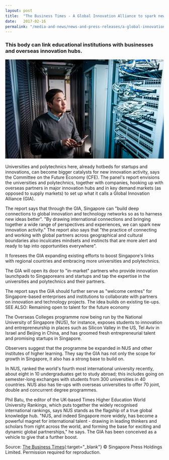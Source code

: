 ```yaml
---
layout: post
title:  "The Business Times - A Global Innovation Alliance to spark new ideas"
date:   2017-02-16
permalink: "/media-and-news/news-and-press-releases/a-global-innovation-alliance-to-spark-new-ideas"
---
```


### **This body can link educational institutions with businesses and overseas innovation hubs.**

![The Business Times - A Global Innovation Alliance to spark new ideas](/images/a-global-innovation-alliance-to-spark-new-ideas.png)

Universities and polytechnics here, already hotbeds for startups and innovations, can become bigger catalysts for new innovation activity, says the Committee on the Future Economy (CFE). The panel's report envisions the universities and polytechnics, together with companies, hooking up with overseas partners in major innovation hubs and in key demand markets (as opposed to supply markets) to set up what it calls a Global Innovation Alliance (GIA).

The report says that through the GIA, Singapore can "build deep connections to global innovation and technology networks so as to harness new ideas better". "By drawing international connections and bringing together a wide range of perspectives and experiences, we can spark new innovation activity." The report also says that "the practice of connecting and working with global partners across geographical and cultural boundaries also inculcates mindsets and instincts that are more alert and ready to tap into opportunities everywhere".

It foresees the GIA expanding existing efforts to boost Singapore's links with regional countries and embracing more universities and polytechnics.

The GIA will open its door to "in-market" partners who provide innovation launchpads to Singaporeans and startups and tap the expertise in the universities and polytechnics and their partners.

The report says the GIA should further serve as "welcome centres" for Singapore-based enterprises and institutions to collaborate with partners on innovation and technology projects. The idea builds on existing tie-ups.
SEE ALSO: Remaining open to talent for the future economy

The Overseas Colleges programme now being run by the National University of Singapore (NUS), for instance, exposes students to innovation and entrepreneurship in places such as Silicon Valley in the US, Tel Aviv in Israel and Beijing in China, and has groomed fresh entrepreneurial talent and promising startups in Singapore.

Observers suggest that the programme be expanded in NUS and other institutes of higher learning. They say the GIA has not only the scope for growth in Singapore, it also has a strong base to build on.

In NUS, ranked the world's fourth most international university recently, about eight in 10 undergraduates get to study abroad; this includes going on semester-long exchanges with students from 300 universities in 40 countries. NUS also has tie-ups with overseas universities to offer 70 joint, double and concurrent degree programmes.

Phil Batu, the editor of the UK-based Times Higher Education World University Rankings, which puts together the widely recognised international rankings, says NUS stands as the flagship of a true global knowledge hub. "NUS, and indeed Singapore more widely, has become a powerful magnet for international talent - drawing in leading thinkers and scholars from right across the world, and forming the base for exciting and dynamic global partnerships," he says. The GIA has been conceived as a vehicle to give that a further boost.

Source: [The Business Times](https://www.businesstimes.com.sg/hub/singapore-budget-2017/spore-must-speak-up-for-free-trade-deepen-and-widen-global-links){:target="_blank"} © Singapore Press Holdings Limited. Permission required for reproduction.